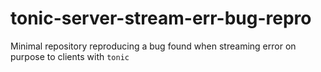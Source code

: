 # tonic-server-stream-err-bug-repro
Minimal repository reproducing a bug found when streaming error on purpose to clients with `tonic`
